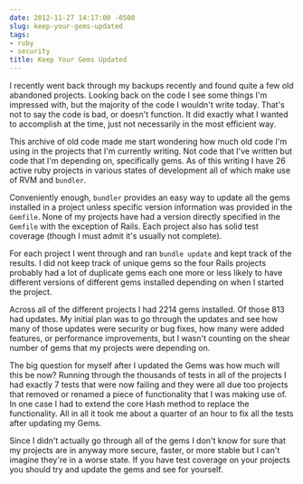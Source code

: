 ```yaml
---
date: 2012-11-27 14:17:00 -0500
slug: keep-your-gems-updated
tags:
- ruby
- security
title: Keep Your Gems Updated
---
```


I recently went back through my backups recently and found quite a few old
abandoned projects. Looking back on the code I see some things I'm impressed
with, but the majority of the code I wouldn't write today. That's not to say
the code is bad, or doesn't function. It did exactly what I wanted to
accomplish at the time, just not necessarily in the most efficient way.

This archive of old code made me start wondering how much old code I'm using in
the projects that I'm currently writing. Not code that I've written but code
that I'm depending on, specifically gems. As of this writing I have 26 active
ruby projects in various states of development all of which make use of RVM and
`bundler`.

Conveniently enough, `bundler` provides an easy way to update all the gems
installed in a project unless specific version information was provided in the
`Gemfile`. None of my projects have had a version directly specified in the
`Gemfile` with the exception of Rails. Each project also has solid test
coverage (though I must admit it's usually not complete).

For each project I went through and ran `bundle update` and kept track of the
results. I did not keep track of unique gems so the four Rails projects
probably had a lot of duplicate gems each one more or less likely to have
different versions of different gems installed depending on when I started the
project.

Across all of the different projects I had 2214 gems installed. Of those 813
had updates. My initial plan was to go through the updates and see how many of
those updates were security or bug fixes, how many were added features, or
performance improvements, but I wasn't counting on the shear number of gems
that my projects were depending on.

The big question for myself after I updated the Gems was how much will this be
now? Running through the thousands of tests in all of the projects I had
exactly 7 tests that were now failing and they were all due too projects that
removed or renamed a piece of functionality that I was making use of. In one
case I had to extend the core Hash method to replace the functionality. All in
all it took me about a quarter of an hour to fix all the tests after updating
my Gems.

Since I didn't actually go through all of the gems I don't know for sure that
my projects are in anyway more secure, faster, or more stable but I can't
imagine they're in a worse state. If you have test coverage on your projects
you should try and update the gems and see for yourself.
